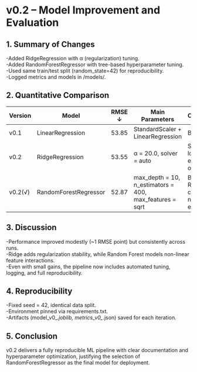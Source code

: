 # v0.2 – Model Improvement and Evaluation

## 1. Summary of Changes

-Added RidgeRegression with α (regularization) tuning.    
-Added RandomForestRegressor with tree-based hyperparameter tuning.    
-Used same train/test split (random_state=42) for reproducibility.  
-Logged metrics and models in /models/.  

## 2. Quantitative Comparison

| Version  | Model                 | RMSE ↓ | Main Parameters                                         | Comments                               |
| -------- | --------------------- | ------ | ------------------------------------------------------- | -------------------------------------- |
| v0.1     | LinearRegression      | 53.85  | StandardScaler + LinearRegression                       | Baseline                               |
| v0.2     | RidgeRegression       | 53.55  | α = 20.0, solver = auto                                 | Slightly lower error; less overfitting |
| v0.2(√)  | RandomForestRegressor | 52.87  | max_depth = 10, n_estimators = 400, max_features = sqrt | Best RMSE; captures non-linear effects |

## 3. Discussion

-Performance improved modestly (~1 RMSE point) but consistently across runs.  
-Ridge adds regularization stability, while Random Forest models non-linear feature interactions.  
-Even with small gains, the pipeline now includes automated tuning, logging, and full reproducibility.  

## 4. Reproducibility

-Fixed seed = 42, identical data split.  
-Environment pinned via requirements.txt.  
-Artifacts (model_v0_*.joblib, metrics_v0_*.json) saved for each iteration.  

## 5. Conclusion

v0.2 delivers a fully reproducible ML pipeline with clear documentation and hyperparameter optimization, justifying the selection of RandomForestRegressor as the final model for deployment.
